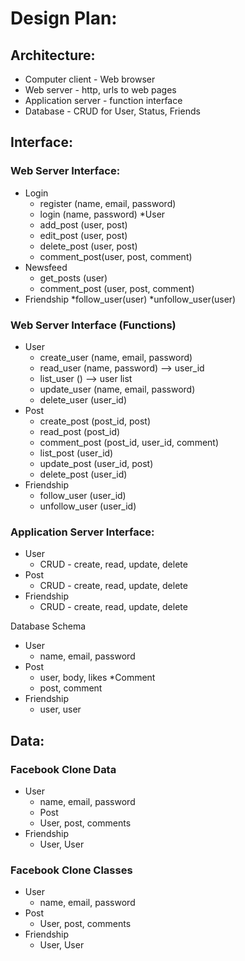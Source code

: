 # Design Plan:

## Architecture:
* Computer client - Web browser
* Web server - http, urls to web pages
* Application server - function interface
* Database - CRUD for User, Status, Friends

## Interface:
### Web Server Interface:
* Login 
	* register (name, email, password)
	* login (name, password)
*User
	* add_post (user, post)
	* edit_post (user, post)
	* delete_post (user, post) 
	* comment_post(user, post, comment)
* Newsfeed
	* get_posts (user)
	* comment_post (user, post, comment)
* Friendship
	*follow_user(user)
	*unfollow_user(user)



### Web Server Interface (Functions)
* User
	* create_user (name, email, password)
	* read_user (name, password) --> user_id
	* list_user () --> user list
	* update_user (name, email, password)
	* delete_user (user_id)
* Post
	* create_post (post_id, post)
	* read_post (post_id)
	* comment_post (post_id, user_id, comment)
	* list_post (user_id)	
	* update_post (user_id, post)
	* delete_post (user_id)
* Friendship
	* follow_user (user_id)
	* unfollow_user (user_id)
### Application Server Interface:
* User
	* CRUD - create, read, update, delete
* Post
	* CRUD - create, read, update, delete
* Friendship
	* CRUD - create, read, update, delete

Database Schema
* User
	* name, email, password
* Post
	* user, body, likes
*Comment
	* post, comment
* Friendship
	* user, user

## Data:
### Facebook Clone Data
* User
	* name, email, password
	* Post
	* User, post, comments
* Friendship
	* User, User
	
### Facebook Clone Classes
* User
	* name, email, password
* Post
	* User, post, comments
* Friendship
	* User, User




